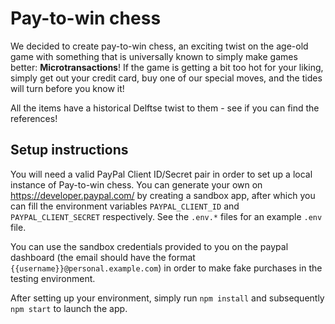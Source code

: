 # Pay-to-win chess

We decided to create pay-to-win chess, an exciting twist on the age-old game with something that is universally known to simply make games better: **Microtransactions**! If the game is getting a bit too hot for your liking, simply get out your credit card, buy one of our special moves, and the tides will turn before you know it!

All the items have a historical Delftse twist to them - see if you can find the references!

## Setup instructions
You will need a valid PayPal Client ID/Secret pair in order to set up a local instance of Pay-to-win chess. You can generate your own on https://developer.paypal.com/ by creating a sandbox app, after which you can fill the environment variables `PAYPAL_CLIENT_ID` and `PAYPAL_CLIENT_SECRET` respectively. See the `.env.*` files for an example `.env` file.

You can use the sandbox credentials provided to you on the paypal dashboard (the email should have the format `{{username}}@personal.example.com`) in order to make fake purchases in the testing environment.

After setting up your environment, simply run `npm install` and subsequently `npm start` to launch the app.
